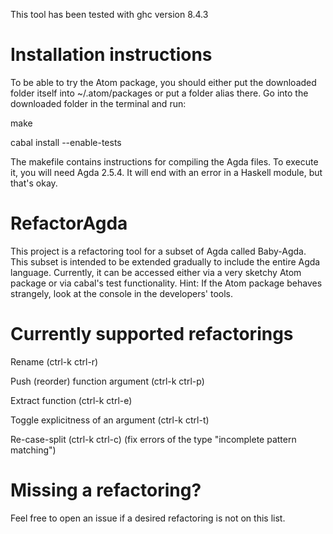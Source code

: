 This tool has been tested with ghc version 8.4.3

<h1>Installation instructions</h1>
To be able to try the Atom package, you should either put the downloaded folder itself into ~/.atom/packages or put a folder alias there. Go into the downloaded folder in the terminal and run:


make

cabal install --enable-tests

The makefile contains instructions for compiling the Agda files. To execute it, you will need Agda 2.5.4. It will end with an error in a Haskell module, but that's okay.

<h1>RefactorAgda</h1>

This project is a refactoring tool for a subset of Agda called Baby-Agda. This subset is intended to be extended gradually to include the entire Agda language. Currently, it can be accessed either via a very sketchy Atom package or via cabal's test functionality. Hint: If the Atom package behaves strangely, look at the console in the developers' tools.

<h1>Currently supported refactorings</h1>

Rename (ctrl-k ctrl-r)

Push (reorder) function argument (ctrl-k ctrl-p)

Extract function (ctrl-k ctrl-e)

Toggle explicitness of an argument (ctrl-k ctrl-t)

Re-case-split (ctrl-k ctrl-c)  (fix errors of the type "incomplete pattern matching")

<h1> Missing a refactoring? </h1>
Feel free to open an issue if a desired refactoring is not on this list.
